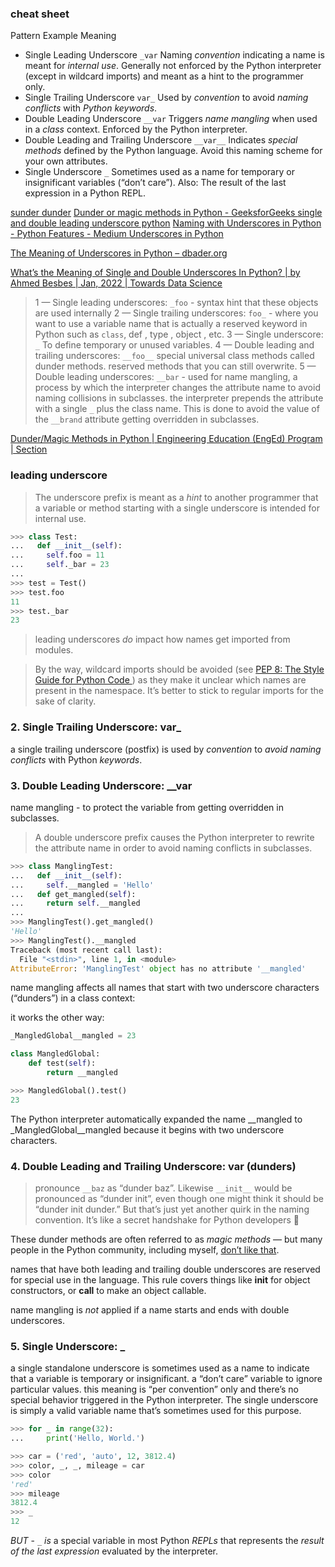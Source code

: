 
### cheat sheet

Pattern	Example	Meaning
* Single Leading Underscore `_var`	Naming *convention* indicating a name is meant for *internal use*. Generally not enforced by the Python interpreter (except in wildcard imports) and meant as a hint to the programmer only.
* Single Trailing Underscore `var_`	Used by *convention* to avoid *naming conflicts* with *Python keywords*.
* Double Leading Underscore `__var`	Triggers *name mangling* when used in a *class* context. Enforced by the Python interpreter.
* Double Leading and Trailing Underscore `__var__`	Indicates *special methods* defined by the Python language. Avoid this naming scheme for your own attributes.
* Single Underscore `_`	Sometimes used as a name for temporary or insignificant variables (“don’t care”). Also: The result of the last expression in a Python REPL.


[sunder dunder](https://www.google.com/search?q=sunder+dunder&ie=UTF-8)
[Dunder or magic methods in Python - GeeksforGeeks ](https://www.geeksforgeeks.org/dunder-magic-methods-python/)
[single and double leading underscore python](https://www.google.com/search?q=single+and+double+leading+underscore+python&ie=UTF-8)
[Naming with Underscores in Python - Python Features - Medium ](https://medium.com/python-features/naming-conventions-with-underscores-in-python-791251ac7097)
[Underscores in Python ](https://shahriar.svbtle.com/underscores-in-python)

[The Meaning of Underscores in Python – dbader.org ](https://dbader.org/blog/meaning-of-underscores-in-python)


[What’s the Meaning of Single and Double Underscores In Python? | by Ahmed Besbes | Jan, 2022 | Towards Data Science ](https://towardsdatascience.com/whats-the-meaning-of-single-and-double-underscores-in-python-3d27d57d6bd1)
>1 — Single leading underscores: `_foo` - syntax hint  that these objects are used internally
>2 — Single trailing underscores: `foo_` - where you want to use a variable name that is actually a reserved keyword in Python such as `class`, def , type , object , etc.
>3 — Single underscore: `_` To define temporary or unused variables.
>4 — Double leading and trailing underscores: `__foo__` special universal class methods called dunder methods. reserved methods that you can still overwrite.
>5 — Double leading underscores: `__bar` - used for name mangling, a process by which the interpreter changes the attribute name to avoid naming collisions in subclasses.  the interpreter prepends the attribute with a single `_` plus the class name. This is done to avoid the value of the `__brand` attribute getting overridden in subclasses.

[Dunder/Magic Methods in Python | Engineering Education (EngEd) Program | Section ](https://www.section.io/engineering-education/dunder-methods-python/)


### leading underscore

>The underscore prefix is meant as a *hint* to another programmer that a variable or method starting with a single underscore is intended for internal use.

```py
>>> class Test:
...   def __init__(self):
...     self.foo = 11
...     self._bar = 23
...
>>> test = Test()
>>> test.foo
11
>>> test._bar
23
```
>leading underscores *do* impact how names get imported from modules.

>By the way, wildcard imports should be avoided (see [PEP 8: The Style Guide for Python Code ](https://pep8.org/#imports)) as they make it unclear which names are present in the namespace. It’s better to stick to regular imports for the sake of clarity.

### 2. Single Trailing Underscore: var_

a single trailing underscore (postfix) is used by *convention* to *avoid naming conflicts* with Python *keywords*.

### 3. Double Leading Underscore: __var

name mangling - to protect the variable from getting overridden in subclasses.
>A double underscore prefix causes the Python interpreter to rewrite the attribute name in order to avoid naming conflicts in subclasses.

```py
>>> class ManglingTest:
...   def __init__(self):
...     self.__mangled = 'Hello'
...   def get_mangled(self):
...     return self.__mangled
...
>>> ManglingTest().get_mangled()
'Hello'
>>> ManglingTest().__mangled
Traceback (most recent call last):
  File "<stdin>", line 1, in <module>
AttributeError: 'ManglingTest' object has no attribute '__mangled'
```
name mangling affects all names that start with two underscore characters (“dunders”) in a class context:

it works the other way:

```py
_MangledGlobal__mangled = 23

class MangledGlobal:
    def test(self):
        return __mangled

>>> MangledGlobal().test()
23
```
The Python interpreter automatically expanded the name __mangled to _MangledGlobal__mangled because it begins with two underscore characters.


### 4. Double Leading and Trailing Underscore: __var__ (dunders)

>pronounce `__baz` as “dunder baz”. Likewise `__init__` would be pronounced as “dunder init”, even though one might think it should be “dunder init dunder.” But that’s just yet another quirk in the naming convention. It’s like a secret handshake for Python developers 🙂

These dunder methods are often referred to as *magic methods* — but many people in the Python community, including myself, [don’t like that](http://www.pixelmonkey.org/2013/04/11/python-double-under-double-wonder).

names that have both leading and trailing double underscores are reserved for special use in the language. This rule covers things like __init__ for object constructors, or __call__ to make an object callable.

name mangling is *not* applied if a name starts and ends with double underscores.

### 5. Single Underscore: _

a single standalone underscore is sometimes used as a name to indicate that a variable is temporary or insignificant.
a “don’t care” variable to ignore particular values.
this meaning is “per convention” only and there’s no special behavior triggered in the Python interpreter. The single underscore is simply a valid variable name that’s sometimes used for this purpose.

```py
>>> for _ in range(32):
...     print('Hello, World.')
```

```py
>>> car = ('red', 'auto', 12, 3812.4)
>>> color, _, _, mileage = car
>>> color
'red'
>>> mileage
3812.4
>>> _
12
```

*BUT* -  `_` *is* a special variable in most Python *REPLs* that represents the *result of the last expression* evaluated by the interpreter.

